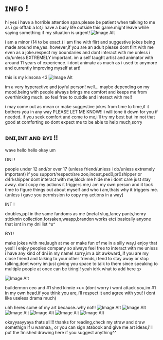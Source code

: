 # ɪɴꜰᴏ !
hi yes i have a horrible attention span.please be patient when talking to me as i go offtab a lot,i have a busy life outside this game.might leave while saying something if my situation is urgent!
 ![Image Alt](https://media.discordapp.net/attachments/1392020370499960915/1403669191386599454/cdf0d4e54d1c4986c09f8b67c2cef1a3_1.jpg?ex=68a2478e&is=68a0f60e&hm=54a2a2a92a61165e9517e979f011ea8e4a73928cf0429c06aa4c0ac98a3d8beb&=&format=webp)

 i am a minor (14 to be exact.) i am fine with flirt and suggestive jokes being made around me,yes. however,if you are an adult please dont flirt with me even as a joke.respect my boundaries and dont interact with me unless i do/unless EXTREMELY important.
 im a self taught artist and animator with around 11 years of experience. i dont animate as much as i used to anymore and currently improving myself at art!
 
 this is my kinsona <3
 ![Image Alt](https://media.discordapp.net/attachments/1391412082532159538/1392559172700340274/Untitled328_20250709202348.png?ex=68982f0b&is=6896dd8b&hm=7272f532897afa3171d6c45c09ed74c05b97b57df94dd5996f2e44492e2d3d98&=&format=webp&quality=lossless&width=881&height=881)

 im a very hyperactive and joyful person! well... maybe depending on my mood.being with people always brings me comfort and keeps me from overthinking much. so feel free to cuddle and interact with me!!

 i may come out as mean or make suggestive jokes from time to time,if it bothers you in any way PLEASE LET ME KNOW!! i will tone it down for you if needed. if you seek comfort and come to me,i'll try my best but im not that good at comforting so dont expect me to be able to help much,sorry

 ## ᴅɴɪ,ɪɴᴛ ᴀɴᴅ ʙʏɪ !!

 wave hello hello okay um
 
 
 DNI !

 
 people under 12 and/or over 17 (unless friend/unless i do/unless extremely important) if you support/respect/are zoo,incest,ped0,pr0shipper or d4rkshipper dont interact with me,block me hide me i dont care just stay away. dont copy my actions it triggers me,i am my own person and it took time to figure things out about myself and who i am,thats why it triggers me. (unless i gave you permission to copy my actions in a way)


INT !


doubles,ppl in the same fandoms as me (metal slug,fancy pants,henry stickmin collection,forsaken,waapp,brandon works etc) basically anyone that isnt in my dni list ^u^


BYI !


make jokes with me,laugh at me or make fun of me in a silly way,i enjoy that yes!! i enjoy peoples company so always feel free to interact with me unless i have any kind of dni in my name! sorry,im a bit awkward,,if you are my close friend and talking to your other friends,i tend to stay away or stop talking,dont worry im just giving you space to talk to them since speaking to multiple people at once can be tiring!! yeah idrk what to add here :p


![Image Alt](https://media.discordapp.net/attachments/1392020370499960915/1403669191961219173/56ea6860df67d05b76852d4daeb505e7_1.jpg?ex=6898644e&is=689712ce&hm=b1ecdcac32df95aa1b13786053366fe5970a38f766880386d76d107133f64ace&=&format=webp)

buildermon ceo and #1 shed kinnie >u< (dont worry i wont attack you,im #1 in my own head.if you think you are,i'll respect it and agree with you! i dont like useless drama much)

uhh heres some of my art because..why not!!
![Image Alt](https://media.discordapp.net/attachments/1377172836124328006/1397294259715051591/Untitled11_20250722220533.png?ex=6898456f&is=6896f3ef&hm=578388e4ae2a098f69116bcc56f5d20ac4760f7d5a846a752750bae043e1f267&=&format=webp&quality=lossless&width=881&height=881)
![Image Alt](https://media.discordapp.net/attachments/1377172836124328006/1388332451897544836/Untitled279_20250627134533.png?ex=6897f7da&is=6896a65a&hm=dde206e396c2fa28eed05f33530525f8c4717a8ce92b2e0754e7ce1bd0611b70&=&format=webp&quality=lossless&width=777&height=777)
![Image Alt](https://media.discordapp.net/attachments/1386697880852758611/1402033527989600396/IMG_20250804_235753.jpg?ex=68985fb9&is=68970e39&hm=aa0092634ff23c28c236a5d843e5e683714f945b17ca43f32242c35c437bb3c2&=&format=webp&width=659&height=880)
![Image Alt](https://media.discordapp.net/attachments/1386697880852758611/1398284374591668244/IMG-20250725-WA0016.jpg?ex=68a2770d&is=68a1258d&hm=a916c8f42527dadcc38a700683043baaa438cb34dbcb79aae1f2aa5812c42e99&=&format=webp&width=881&height=881)
![Image Alt](https://media.discordapp.net/attachments/1386697880852758611/1399910672715747369/Untitled31_20250730025033.png?ex=68a272e9&is=68a12169&hm=56c91dbcff348b52142c973bb93401d7baf2a200962a92dff4b144f08f385816&=&format=webp&quality=lossless)
![Image Alt](https://media.discordapp.net/attachments/1392020370499960915/1403716065040535648/Untitled92_20250809152339.png?ex=68a27335&is=68a121b5&hm=2ccf117e3288d3cd7ff0e2f07846f85a4c2f0a5090c18e03598bde3a247282b6&=&format=webp&quality=lossless&width=881&height=881)


okayyaayyaya thats all!!! thanks for reading,check my straw and draw somethign if u wannaa,, or you can sign atabook and give me art ideas,i'll put the finished drawing here if you suggest anything^^
